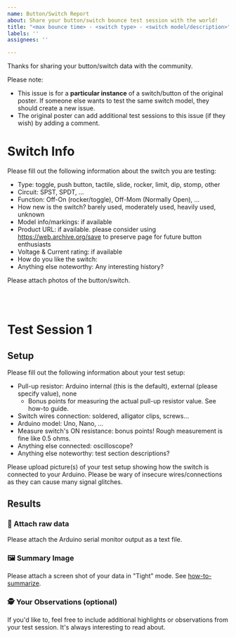 ```yaml
---
name: Button/Switch Report
about: Share your button/switch bounce test session with the world!
title: "<max bounce time> - <switch type> - <switch model/description>"
labels: ''
assignees: ''

---
```


Thanks for sharing your button/switch data with the community.

Please note: 
- This issue is for a **particular instance** of a switch/button of the original poster. If someone else wants to test the same switch model, they should create a new issue.
- The original poster can add additional test sessions to this issue (if they wish) by adding a comment.

# Switch Info
Please fill out the following information about the switch you are testing:

- Type: toggle, push button, tactile, slide, rocker, limit, dip, stomp, other
- Circuit: SPST, SPDT, ...
- Function: Off-On (rocker/toggle), Off-Mom (Normally Open), ...
- How new is the switch? barely used, moderately used, heavily used, unknown
- Model info/markings: if available
- Product URL: if available. please consider using https://web.archive.org/save to preserve page for future button enthusiasts
- Voltage & Current rating: if available
- How do you like the switch: 
- Anything else noteworthy: Any interesting history?

Please attach photos of the button/switch.

<br><br>

# Test Session 1

## Setup
Please fill out the following information about your test setup:
- Pull-up resistor: Arduino internal (this is the default), external (please specify value), none
    - Bonus points for measuring the actual pull-up resistor value. See how-to guide.
- Switch wires connection: soldered, alligator clips, screws...
- Arduino model: Uno, Nano, ...
- Measure switch's ON resistance: bonus points! Rough measurement is fine like 0.5 ohms.
- Anything else connected: oscilloscope?
- Anything else noteworthy: test section descriptions?

Please upload picture(s) of your test setup showing how the switch is connected to your Arduino. Please be wary of insecure wires/connections as they can cause many signal glitches.


## Results
### 📄 Attach raw data
Please attach the Arduino serial monitor output as a text file.

### 🖼️ Summary Image
Please attach a screen shot of your data in "Tight" mode. See [how-to-summarize](https://github.com/adamfk/bouncy-button-data/blob/main/how-to-summarize.md).

### 🕵️ Your Observations (optional)
If you'd like to, feel free to include additional highlights or observations from your test session. It's always interesting to read about.
